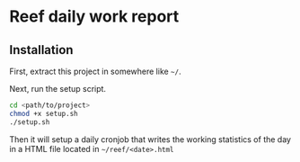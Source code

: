 # Reef daily work report

## Installation

First, extract this project in somewhere like `~/`.

Next, run the setup script.

```bash
cd <path/to/project>
chmod +x setup.sh
./setup.sh
```

Then it will setup a daily cronjob that writes the working statistics of the day in a HTML file located in `~/reef/<date>.html`